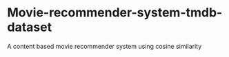 # Movie-recommender-system-tmdb-dataset
A content based movie recommender system using cosine similarity
